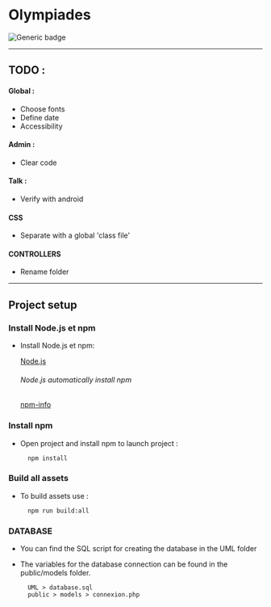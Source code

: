 # Olympiades
![Generic badge](https://img.shields.io/badge/PHP-MVC-black.svg)
***

TODO :
-
#### Global : 
- Choose fonts
- Define date
- Accessibility

#### Admin :
- Clear code

#### Talk :
- Verify with android 

#### CSS
- Separate with a global 'class file'

#### CONTROLLERS
- Rename folder
***
## Project setup
### Install Node.js et npm
- Install Node.js et npm:

    [Node.js](https://nodejs.org/en/)
    
    ###### Node.js automatically install npm
    
    [npm-info](https://www.npmjs.com/get-npm)
    
### Install npm
- Open project and install npm to launch project :

        npm install
        
### Build all assets
- To build assets use :

        npm run build:all

### DATABASE
- You can find the SQL script for creating the database in the UML folder
- The variables for the database connection can be found in the public/models folder.

        UML > database.sql
        public > models > connexion.php
